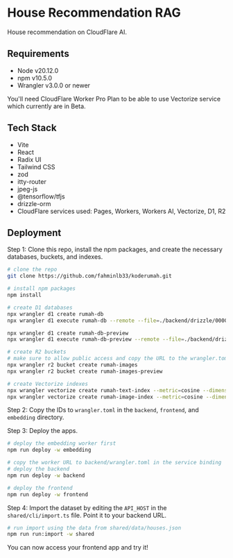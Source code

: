 # House Recommendation RAG

House recommendation on CloudFlare AI.

## Requirements

- Node v20.12.0
- npm v10.5.0
- Wrangler v3.0.0 or newer

You'll need CloudFlare Worker Pro Plan to be able to use Vectorize service which currently are in Beta.

## Tech Stack

- Vite
- React
- Radix UI
- Tailwind CSS
- zod
- itty-router
- jpeg-js
- @tensorflow/tfjs
- drizzle-orm
- CloudFlare services used: Pages, Workers, Workers AI, Vectorize, D1, R2

## Deployment

Step 1: Clone this repo, install the npm packages, and create the necessary databases, buckets, and indexes.

```bash
# clone the repo
git clone https://github.com/fahminlb33/koderumah.git

# install npm packages
npm install

# create D1 databases
npx wrangler d1 create rumah-db
npx wrangler d1 execute rumah-db --remote --file=./backend/drizzle/0000_lame_ezekiel.sql

npx wrangler d1 create rumah-db-preview
npx wrangler d1 execute rumah-db-preview --remote --file=./backend/drizzle/0000_lame_ezekiel.sql

# create R2 buckets
# make sure to allow public access and copy the URL to the wrangler.toml
npx wrangler r2 bucket create rumah-images 
npx wrangler r2 bucket create rumah-images-preview

# create Vectorize indexes
npx wrangler vectorize create rumah-text-index --metric=cosine --dimensions=1024
npx wrangler vectorize create rumah-image-index --metric=cosine --dimensions=1280
```

Step 2: Copy the IDs to `wrangler.toml` in the `backend`, `frontend`, and `embedding` directory.

Step 3: Deploy the apps.

```bash
# deploy the embedding worker first
npm run deploy -w embedding

# copy the worker URL to backend/wrangler.toml in the service binding
# deploy the backend
npm run deploy -w backend

# deploy the frontend
npm run deploy -w frontend
```

Step 4: Import the dataset by editing the `API_HOST` in the `shared/cli/import.ts` file. Point it to your backend URL.

```bash
# run import using the data from shared/data/houses.json
npm run run:import -w shared
```

You can now access your frontend app and try it!
